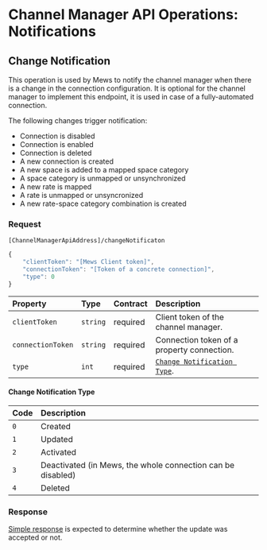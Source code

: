 # Channel Manager API Operations: Notifications

## Change Notification

This operation is used by Mews to notify the channel manager when there is a change in the connection configuration.
It is optional for the channel manager to implement this endpoint, it is used in case of a fully-automated connection.

The following changes trigger notification:

* Connection is disabled
* Connection is enabled
* Connection is deleted
* A new connection is created
* A new space is added to a mapped space category
* A space category is unmapped or unsynchronized
* A new rate is mapped
* A rate is unmapped or unsyncronized
* A new rate-space category combination is created

### Request

`[ChannelManagerApiAddress]/changeNotificaton`

```javascript
{
    "clientToken": "[Mews Client token]",
    "connectionToken": "[Token of a concrete connection]",
    "type": 0
}
```

| Property | Type | Contract | Description |
| :-- | :-- | :-- | :-- |
| `clientToken` | `string` | required | Client token of the channel manager. |
| `connectionToken` | `string` | required | Connection token of a property connection. |
| `type` | `int` | required | [`Change Notification Type`](#change-notification-type). |

#### Change Notification Type

| Code | Description |
| :-- | :-- |
| `0` | Created |
| `1` | Updated |
| `2` | Activated |
| `3` | Deactivated (in Mews, the whole connection can be disabled) |
| `4` | Deleted |

### Response

[Simple response](../guidelines/responses.md#simple-response) is expected to determine whether the update was accepted or not.
